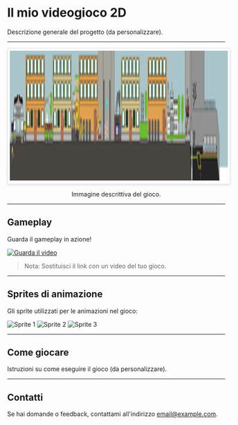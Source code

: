 # Il mio videogioco 2D

Descrizione generale del progetto (da personalizzare).

---


<div style="width: 100%; overflow-x: auto; border: 1px solid #ddd; border-radius: 4px; box-shadow: 0 2px 5px rgba(0, 0, 0, 0.1); padding: 5px; white-space: nowrap;">
  <img src="Assets/sprite/sfondi%20e%20UI/mapOstiense.png" alt="Immagine principale del gioco" style="height: 300px; width: auto; min-width: 100%; display: inline-block;" />
</div>
<p style="text-align: center;">Immagine descrittiva del gioco.</p>

---

## Gameplay

Guarda il gameplay in azione!

[![Guarda il video](https://img.youtube.com/vi/dQw4w9WgXcQ/0.jpg)](https://www.youtube.com/watch?v=dQw4w9WgXcQ)

> Nota: Sostituisci il link con un video del tuo gioco.

---

## Sprites di animazione

Gli sprite utilizzati per le animazioni nel gioco:

![Sprite 1](Assets/sprite/Sprite%20Giocatore.png)
![Sprite 2](Assets/sprite/Sprite%20Nemico.png)
![Sprite 3](Assets/sprite/Sprite%20Ostacolo.png)

---

## Come giocare

Istruzioni su come eseguire il gioco (da personalizzare).

---

## Contatti

Se hai domande o feedback, contattami all'indirizzo [email@example.com](mailto:email@example.com).
